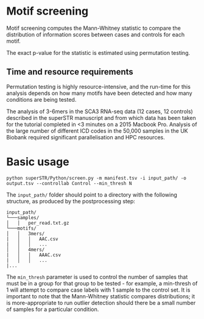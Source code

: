 # Motif screening

Motif screening computes the Mann-Whitney statistic to compare the distribution of information scores between cases and controls for each motif. 

The exact p-value for the statistic is estimated using permutation testing.

## Time and resource requirements

Permutation testing is highly resource-intensive, and the run-time for this analysis depends on how many motifs have been detected and how many conditions are being tested. 

The analysis of 3-6mers in the SCA3 RNA-seq data (12 cases, 12 controls) described in the superSTR manuscript and from which data has been taken for the tutorial completed in <3 minutes on a 2015 Macbook Pro. Analysis of the large number of different ICD codes in the 50,000 samples in the UK Biobank required significant parallelisation and HPC resources.

# Basic usage

`python superSTR/Python/screen.py -m manifest.tsv -i input_path/ -o output.tsv --controllab Control --min_thresh N`

The `input_path/` folder should point to a directory with the following structure, as produced by the postprocessing step:

```
input_path/
└───samples/
│   │   per_read.txt.gz   
└───motifs/
│   │   3mers/
|   │   │   AAC.csv
|   │   │   ...
│   │   4mers/
|   │   │   AAAC.csv
|   │   │   ...
|...
```

The `min_thresh` parameter is used to control the number of samples that must be in a group for that group to be tested - for example, a min-thresh of 1 will attempt to compare case labels with 1 sample to the control set. It is important to note that the Mann-Whitney statistic compares distributions; it is more-appropriate to run outlier detection should there be a small number of samples for a particular condition.
